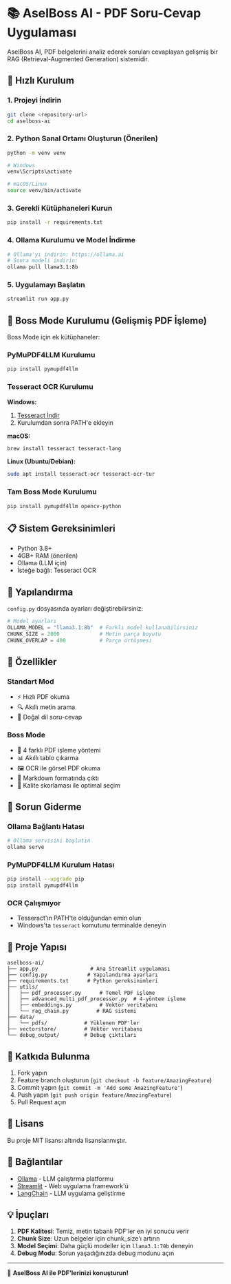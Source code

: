 # 📚 AselBoss AI - PDF Soru-Cevap Uygulaması

AselBoss AI, PDF belgelerini analiz ederek soruları cevaplayan gelişmiş bir RAG (Retrieval-Augmented Generation) sistemidir.

## 🚀 Hızlı Kurulum

### 1. Projeyi İndirin

```bash
git clone <repository-url>
cd aselboss-ai
```

### 2. Python Sanal Ortamı Oluşturun (Önerilen)

```bash
python -m venv venv

# Windows
venv\Scripts\activate

# macOS/Linux
source venv/bin/activate
```

### 3. Gerekli Kütüphaneleri Kurun

```bash
pip install -r requirements.txt
```

### 4. Ollama Kurulumu ve Model İndirme

```bash
# Ollama'yı indirin: https://ollama.ai
# Sonra modeli indirin:
ollama pull llama3.1:8b
```

### 5. Uygulamayı Başlatın

```bash
streamlit run app.py
```

## 🤖 Boss Mode Kurulumu (Gelişmiş PDF İşleme)

Boss Mode için ek kütüphaneler:

### PyMuPDF4LLM Kurulumu

```bash
pip install pymupdf4llm
```

### Tesseract OCR Kurulumu

**Windows:**

1. [Tesseract İndir](https://github.com/UB-Mannheim/tesseract/wiki)
2. Kurulumdan sonra PATH'e ekleyin

**macOS:**

```bash
brew install tesseract tesseract-lang
```

**Linux (Ubuntu/Debian):**

```bash
sudo apt install tesseract-ocr tesseract-ocr-tur
```

### Tam Boss Mode Kurulumu

```bash
pip install pymupdf4llm opencv-python
```

## 📋 Sistem Gereksinimleri

- Python 3.8+
- 4GB+ RAM (önerilen)
- Ollama (LLM için)
- İsteğe bağlı: Tesseract OCR

## 🔧 Yapılandırma

`config.py` dosyasında ayarları değiştirebilirsiniz:

```python
# Model ayarları
OLLAMA_MODEL = "llama3.1:8b"  # Farklı model kullanabilirsiniz
CHUNK_SIZE = 2000             # Metin parça boyutu
CHUNK_OVERLAP = 400           # Parça örtüşmesi
```

## 🎯 Özellikler

### Standart Mod

- ⚡ Hızlı PDF okuma
- 🔍 Akıllı metin arama
- 💬 Doğal dil soru-cevap

### Boss Mode

- 🤖 4 farklı PDF işleme yöntemi
- 📊 Akıllı tablo çıkarma
- 🖼️ OCR ile görsel PDF okuma
- 📝 Markdown formatında çıktı
- 🎯 Kalite skorlaması ile optimal seçim

## 🐛 Sorun Giderme

### Ollama Bağlantı Hatası

```bash
# Ollama servisini başlatın
ollama serve
```

### PyMuPDF4LLM Kurulum Hatası

```bash
pip install --upgrade pip
pip install pymupdf4llm
```

### OCR Çalışmıyor

- Tesseract'ın PATH'te olduğundan emin olun
- Windows'ta `tesseract` komutunu terminalde deneyin

## 📁 Proje Yapısı

```
aselboss-ai/
├── app.py                 # Ana Streamlit uygulaması
├── config.py             # Yapılandırma ayarları
├── requirements.txt      # Python gereksinimleri
├── utils/
│   ├── pdf_processor.py      # Temel PDF işleme
│   ├── advanced_multi_pdf_processor.py  # 4-yöntem işleme
│   ├── embeddings.py         # Vektör veritabanı
│   └── rag_chain.py         # RAG sistemi
├── data/
│   └── pdfs/            # Yüklenen PDF'ler
├── vectorstore/         # Vektör veritabanı
└── debug_output/        # Debug çıktıları
```

## 🤝 Katkıda Bulunma

1. Fork yapın
2. Feature branch oluşturun (`git checkout -b feature/AmazingFeature`)
3. Commit yapın (`git commit -m 'Add some AmazingFeature'`)
4. Push yapın (`git push origin feature/AmazingFeature`)
5. Pull Request açın

## 📄 Lisans

Bu proje MIT lisansı altında lisanslanmıştır.

## 🔗 Bağlantılar

- [Ollama](https://ollama.ai) - LLM çalıştırma platformu
- [Streamlit](https://streamlit.io) - Web uygulama framework'ü
- [LangChain](https://langchain.com) - LLM uygulama geliştirme

## 💡 İpuçları

1. **PDF Kalitesi**: Temiz, metin tabanlı PDF'ler en iyi sonucu verir
2. **Chunk Size**: Uzun belgeler için chunk_size'ı artırın
3. **Model Seçimi**: Daha güçlü modeller için `llama3.1:70b` deneyin
4. **Debug Modu**: Sorun yaşadığınızda debug modunu açın

---

🚀 **AselBoss AI ile PDF'lerinizi konuşturun!**
